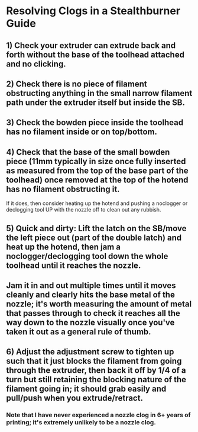 # Resolving Clogs in a Stealthburner Guide

## 1) Check your extruder can extrude back and forth without the base of the toolhead attached and no clicking.
## 2) Check there is no piece of filament obstructing anything in the small narrow filament path under the extruder itself but inside the SB.
## 3) Check the bowden piece inside the toolhead has no filament inside or on top/bottom.
## 4) Check that the base of the small bowden piece (11mm typically in size once fully inserted as measured from the top of the base part of the toolhead) once removed at the top of the hotend has no filament obstructing it.
If it does, then consider heating up the hotend and pushing a noclogger or declogging tool UP with the nozzle off to clean out any rubbish.
## 5) Quick and dirty: Lift the latch on the SB/move the left piece out (part of the double latch) and heat up the hotend, then jam a noclogger/declogging tool down the whole toolhead until it reaches the nozzle.
## Jam it in and out multiple times until it moves cleanly and clearly hits the base metal of the nozzle; it's worth measuring the amount of metal that passes through to check it reaches all the way down to the nozzle visually once you've taken it out as a general rule of thumb.
## 6) Adjust the adjustment screw to tighten up such that it just blocks the filament from going through the extruder, then back it off by 1/4 of a turn but still retaining the blocking nature of the filament going in; it should grab easily and pull/push when you extrude/retract.

### Note that I have never experienced a nozzle clog in 6+ years of printing; it's extremely unlikely to be a nozzle clog.
